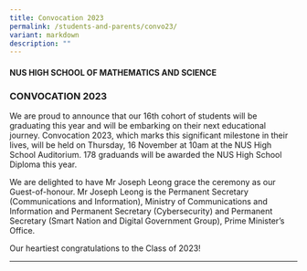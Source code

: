 ```yaml
---
title: Convocation 2023
permalink: /students-and-parents/convo23/
variant: markdown
description: ""
---
```



#### NUS HIGH SCHOOL OF MATHEMATICS AND SCIENCE 
### CONVOCATION 2023
 
We are proud to announce that our 16th cohort of students will be graduating this year and will be embarking on their next educational journey.  Convocation 2023, which marks this significant milestone in their lives, will be held on Thursday, 16 November at 10am at the NUS High School Auditorium. 178 graduands will be awarded the NUS High School Diploma this year.

We are delighted to have Mr Joseph Leong grace the ceremony as our Guest-of-honour.  Mr Joseph Leong is the Permanent Secretary (Communications and Information), Ministry of Communications and Information and Permanent Secretary (Cybersecurity) and Permanent Secretary (Smart Nation and Digital Government Group), Prime Minister’s Office.

Our heartiest congratulations to the Class of 2023! 
****